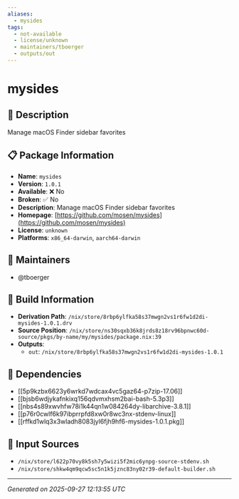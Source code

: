 ```yaml
---
aliases:
  - mysides
tags:
  - not-available
  - license/unknown
  - maintainers/tboerger
  - outputs/out
---
```


# mysides

## 📝 Description

Manage macOS Finder sidebar favorites

## 📋 Package Information

- **Name**: `mysides`
- **Version**: `1.0.1`
- **Available**: ❌ No
- **Broken**: ✅ No
- **Description**: Manage macOS Finder sidebar favorites
- **Homepage**: [https://github.com/mosen/mysides](https://github.com/mosen/mysides)
- **License**: `unknown`
- **Platforms**: `x86_64-darwin`, `aarch64-darwin`
## 👥 Maintainers

- @tboerger


## 🔧 Build Information

- **Derivation Path**: `/nix/store/8rbp6ylfka58s37mwgn2vs1r6fw1d2di-mysides-1.0.1.drv`
- **Source Position**: `/nix/store/ns30sqxb36k8jrds8z18rv96bpnwc60d-source/pkgs/by-name/my/mysides/package.nix:39`
- **Outputs**:
  - `out`:  `/nix/store/8rbp6ylfka58s37mwgn2vs1r6fw1d2di-mysides-1.0.1`

## 🔗 Dependencies

- [[5p9kzbx6623y6wrkd7wdcax4vc5gaz64-p7zip-17.06]]
- [[bjsb6wdjykafnkixq156qdvmxhsm2bai-bash-5.3p3]]
- [[nbs4s89xwvhfw78i1k44qn1w084264dy-libarchive-3.8.1]]
- [[p76r0cwlf6k97ibprrpfd8xw0r8wc3nx-stdenv-linux]]
- [[rffkd1wlq3x3wladh8083jyl6fjh9hf6-mysides-1.0.1.pkg]]

## 📁 Input Sources

- `/nix/store/l622p70vy8k5sh7y5wizi5f2mic6ynpg-source-stdenv.sh`
- `/nix/store/shkw4qm9qcw5sc5n1k5jznc83ny02r39-default-builder.sh`

---
*Generated on 2025-09-27 12:13:55 UTC*
